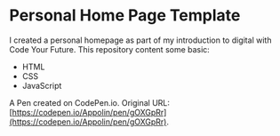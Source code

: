 # Personal Home Page  Template
I created a personal homepage as part of my introduction to digital with  
Code Your Future. This repository content some basic:  
* HTML
* CSS
* JavaScript

A Pen created on CodePen.io. Original URL: [https://codepen.io/Appolin/pen/gOXGpRr](https://codepen.io/Appolin/pen/gOXGpRr).


